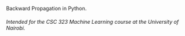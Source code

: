 Backward Propagation in Python.
###### Intended for the CSC 323 Machine Learning course at the University of Nairobi.
